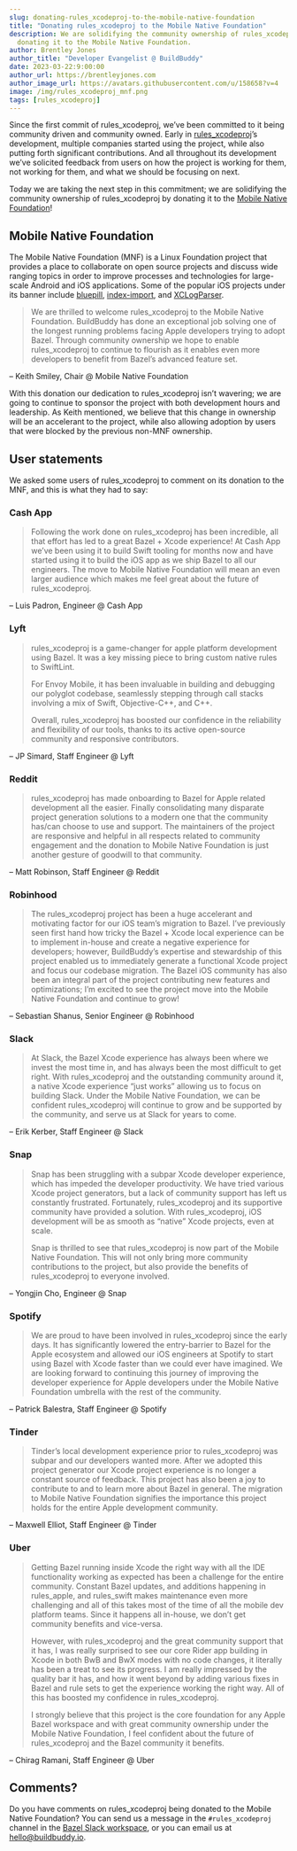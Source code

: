```yaml
---
slug: donating-rules_xcodeproj-to-the-mobile-native-foundation
title: "Donating rules_xcodeproj to the Mobile Native Foundation"
description: We are solidifying the community ownership of rules_xcodeproj by
  donating it to the Mobile Native Foundation.
author: Brentley Jones
author_title: "Developer Evangelist @ BuildBuddy"
date: 2023-03-22:9:00:00
author_url: https://brentleyjones.com
author_image_url: https://avatars.githubusercontent.com/u/158658?v=4
image: /img/rules_xcodeproj_mnf.png
tags: [rules_xcodeproj]
---
```


Since the first commit of rules_xcodeproj, we’ve been committed to it being
community driven and community owned. Early in
[rules_xcodeproj][rules_xcodeproj]’s development, multiple companies started
using the project, while also putting forth significant contributions. And all
throughout its development we’ve solicited feedback from users on how the
project is working for them, not working for them, and what we should be
focusing on next.

Today we are taking the next step in this commitment; we are solidifying the
community ownership of rules_xcodeproj by donating it to the
[Mobile Native Foundation][mnf]!

[mnf]: https://mobilenativefoundation.org
[rules_xcodeproj]: https://github.com/MobileNativeFoundation/rules_xcodeproj

<!-- truncate -->

## Mobile Native Foundation

The Mobile Native Foundation (MNF) is a Linux Foundation project that provides a
place to collaborate on open source projects and discuss wide ranging topics in
order to improve processes and technologies for large-scale Android and iOS
applications. Some of the popular iOS projects under its banner include
[bluepill][bluepill], [index-import][index-import], and
[XCLogParser][xclogparser].

[bluepill]: https://github.com/MobileNativeFoundation/bluepill
[index-import]: https://github.com/MobileNativeFoundation/index-import
[xclogparser]: https://github.com/MobileNativeFoundation/XCLogParser

> We are thrilled to welcome rules_xcodeproj to the Mobile Native Foundation.
> BuildBuddy has done an exceptional job solving one of the longest running
> problems facing Apple developers trying to adopt Bazel. Through community
> ownership we hope to enable rules_xcodeproj to continue to flourish as it
> enables even more developers to benefit from Bazel’s advanced feature set.

&ndash; Keith Smiley, Chair @ Mobile Native Foundation

With this donation our dedication to rules_xcodeproj isn’t wavering; we are
going to continue to sponsor the project with both development hours and
leadership. As Keith mentioned, we believe that this change in ownership will be
an accelerant to the project, while also allowing adoption by users that were
blocked by the previous non-MNF ownership.

## User statements

We asked some users of rules_xcodeproj to comment on its donation to the MNF,
and this is what they had to say:

### Cash App

> Following the work done on rules_xcodeproj has been incredible, all that
> effort has led to a great Bazel + Xcode experience! At Cash App we’ve been
> using it to build Swift tooling for months now and have started using it to
> build the iOS app as we ship Bazel to all our engineers. The move to Mobile
> Native Foundation will mean an even larger audience which makes me feel great
> about the future of rules_xcodeproj.

&ndash; Luis Padron, Engineer @ Cash App

### Lyft

> rules_xcodeproj is a game-changer for apple platform development using Bazel.
> It was a key missing piece to bring custom native rules to SwiftLint.
>
> For Envoy Mobile, it has been invaluable in building and debugging our
> polyglot codebase, seamlessly stepping through call stacks involving a mix of
> Swift, Objective-C++, and C++.
>
> Overall, rules_xcodeproj has boosted our confidence in the reliability and
> flexibility of our tools, thanks to its active open-source community and
> responsive contributors.

&ndash; JP Simard, Staff Engineer @ Lyft

### Reddit

> rules_xcodeproj has made onboarding to Bazel for Apple related development all
> the easier. Finally consolidating many disparate project generation solutions
> to a modern one that the community has/can choose to use and support. The
> maintainers of the project are responsive and helpful in all respects related
> to community engagement and the donation to Mobile Native Foundation is just
> another gesture of goodwill to that community.

&ndash; Matt Robinson, Staff Engineer @ Reddit

### Robinhood

> The rules_xcodeproj project has been a huge accelerant and motivating factor
> for our iOS team’s migration to Bazel. I’ve previously seen first hand how
> tricky the Bazel + Xcode local experience can be to implement in-house and
> create a negative experience for developers; however, BuildBuddy’s expertise
> and stewardship of this project enabled us to immediately generate a
> functional Xcode project and focus our codebase migration. The Bazel iOS
> community has also been an integral part of the project contributing new
> features and optimizations; I’m excited to see the project move into the
> Mobile Native Foundation and continue to grow!

&ndash; Sebastian Shanus, Senior Engineer @ Robinhood

### Slack

> At Slack, the Bazel Xcode experience has always been where we invest the most
> time in, and has always been the most difficult to get right. With
> rules_xcodeproj and the outstanding community around it, a native Xcode
> experience “just works” allowing us to focus on building Slack. Under the
> Mobile Native Foundation, we can be confident rules_xcodeproj will continue to
> grow and be supported by the community, and serve us at Slack for years to
> come.

&ndash; Erik Kerber, Staff Engineer @ Slack

### Snap

> Snap has been struggling with a subpar Xcode developer experience, which has
> impeded the developer productivity. We have tried various Xcode project
> generators, but a lack of community support has left us constantly frustrated.
> Fortunately, rules_xcodeproj and its supportive community have provided a
> solution. With rules_xcodeproj, iOS development will be as smooth as “native”
> Xcode projects, even at scale.
>
> Snap is thrilled to see that rules_xcodeproj is now part of the Mobile Native
> Foundation. This will not only bring more community contributions to the
> project, but also provide the benefits of rules_xcodeproj to everyone
> involved.

&ndash; Yongjin Cho, Engineer @ Snap

### Spotify

> We are proud to have been involved in rules_xcodeproj since the early days. It
> has significantly lowered the entry-barrier to Bazel for the Apple ecosystem
> and allowed our iOS engineers at Spotify to start using Bazel with Xcode
> faster than we could ever have imagined. We are looking forward to continuing
> this journey of improving the developer experience for Apple developers under
> the Mobile Native Foundation umbrella with the rest of the community.

&ndash; Patrick Balestra, Staff Engineer @ Spotify

### Tinder

> Tinder’s local development experience prior to rules_xcodeproj was subpar and
> our developers wanted more. After we adopted this project generator our Xcode
> project experience is no longer a constant source of feedback. This project
> has also been a joy to contribute to and to learn more about Bazel in general.
> The migration to Mobile Native Foundation signifies the importance this
> project holds for the entire Apple development community.

&ndash; Maxwell Elliot, Staff Engineer @ Tinder

### Uber

> Getting Bazel running inside Xcode the right way with all the IDE
> functionality working as expected has been a challenge for the entire
> community. Constant Bazel updates, and additions happening in rules_apple, and
> rules_swift makes maintenance even more challenging and all of this takes most
> of the time of all the mobile dev platform teams. Since it happens all
> in-house, we don’t get community benefits and vice-versa.
>
> However, with rules_xcodeproj and the great community support that it has, I
> was really surprised to see our core Rider app building in Xcode in both BwB
> and BwX modes with no code changes, it literally has been a treat to see its
> progress. I am really impressed by the quality bar it has, and how it went
> beyond by adding various fixes in Bazel and rule sets to get the experience
> working the right way. All of this has boosted my confidence in
> rules_xcodeproj.
>
> I strongly believe that this project is the core foundation for any Apple
> Bazel workspace and with great community ownership under the Mobile Native
> Foundation, I feel confident about the future of rules_xcodeproj and the
> Bazel community it benefits.

&ndash; Chirag Ramani, Staff Engineer @ Uber

## Comments?

Do you have comments on rules_xcodeproj being donated to the Mobile Native
Foundation? You can send us a message in the `#rules_xcodeproj` channel in the
[Bazel Slack workspace][bazel-slack], or you can email us at
[hello@buildbuddy.io](mailto:hello@buildbuddy.io).

[bazel-slack]: https://slack.bazel.build/
